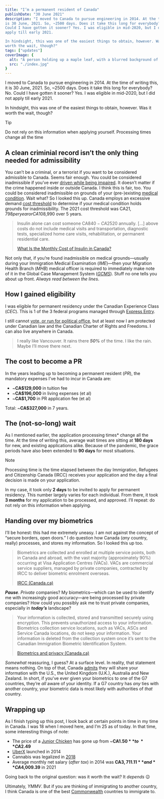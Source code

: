 ```yaml
---
title: "I’m a permanent resident of Canada"
publishDate: "30 June 2021"
description: "I moved to Canada to pursue engineering in 2014. At the time of writing this, it
is 30 June, 2021. So, ~2500 days. Does it take this long for everybody? No.
Could I have gotten it sooner? Yes. I was eligible in mid-2020, but I did not
apply till early 2021.

In hindsight, this was one of the easiest things to obtain, however. Was it
worth the wait, though?"
tags: ["updates"]
coverImage: {
  alt: "A person holding up a maple leaf, with a blurred background of a tree nearby, and hills in the distance",
  src: "./index.jpg"
}
---
```


I moved to Canada to pursue engineering in 2014. At the time of writing this, it
is 30 June, 2021. So, ~2500 days. Does it take this long for everybody? No.
Could I have gotten it sooner? Yes. I was eligible in mid-2020, but I did not
apply till early 2021.

In hindsight, this was one of the easiest things to obtain, however. Was it
worth the wait, though?

<!-- prettier-ignore -->
> [!TIP]
> Do not rely on this information when applying yourself. Processing times
  change all the time

## A clean criminial record isn’t the only thing needed for admissibility

You can’t be a criminal, or a terrorist if you want to be considered admissible
to Canada. Seems fair enough. You could be considered inadmissible if you’ve
ever
[driven while being impaired](https://www.canada.ca/en/immigration-refugees-citizenship/news/notices/impaired-driving-cannabis-penalties-affect-immigration-status.html).
It doesn’t matter if the crime happened inside or outside Canada. I think this
is fair, too. You could be considered inadmissible on grounds of your
(pre-)existing
[medical condition](https://www.canada.ca/en/immigration-refugees-citizenship/services/immigrate-canada/inadmissibility/reasons/medical-inadmissibility.html).
Wait what? So I looked this up. Canada employs an excessive demand
[cost threshold](https://www.canada.ca/en/immigration-refugees-citizenship/corporate/publications-manuals/operational-bulletins-manuals/updates/2021-excessive-cost.html)
to determine if your medical condition holds grounds for inadmissibility. The
2021 cost threshold was CA$21,798 per year or CA$108,990 over 5 years.

> Insulin alone can cost someone CA$840-CA$2520 annually. [...] above costs do
> not include medical visits and transportation, diagnostic tests, specialized
> home care visits, rehabilitation, or permanent residential care.
>
> [What Is the Monthly Cost of Insulin in Canada?](https://www.olympiabenefits.com/blog/what-is-the-monthly-cost-of-insulin-in-canada)

Not only that, if you’re found inadmissible on medical grounds—usually during
your Immigration Medical Examination (_IME_)—then your Migration Health Branch
(_MHB_) medical officer is required to immediately make note of it in the Global
Case Management System
([_GCMS_](https://www.canada.ca/en/immigration-refugees-citizenship/corporate/transparency/access-information-privacy/privacy-impact-assessment/global-case-management-system.html)).
Stuff no one tells you about up front. _Always read between the lines_.

## How I gained eligibility

I was eligible for permanent residency under the Canadian Experience Class
(_CEC_). This is 1 of the 3 federal programs managed through
[Express Entry](https://www.canada.ca/en/immigration-refugees-citizenship/services/immigrate-canada/express-entry/eligibility.html).

I still cannot
[vote, or run for political office](https://www.canada.ca/en/immigration-refugees-citizenship/services/new-immigrants/pr-card/understand-pr-status.html),
but at least now I am protected under Canadian law and the Canadian Charter of
Rights and Freedoms. I can also live anywhere in Canada.

> I really like Vancouver. It rains there **_50%_** of the time. I like the
> rain. Maybe I’ll move there next.

## The cost to become a PR

In the years leading up to becoming a permanent resident (_PR_), the mandatory
expenses I’ve had to incur in Canada are:

- ~**CA$129,000** in tuition fee
- ~**CA$196,000** in living expenses (et al)
- ~**CA$1,700** in PR application fee (et al)

Total: ~**CA$327,000** in 7 years.

## The (not-so-long) wait

As I mentioned earlier, the application processing times\* change all the time.
At the time of writing this, average wait times are sitting at **180 days** for
new, and existing applications alike. Because of the pandemic, the grace periods
have also been extended to **90 days** for most situations.

<!-- prettier-ignore -->
> [!NOTE]
> Processing time is the time elapsed between the day Immigration,
> Refugees and Citizenship Canada (IRCC) receives your application and the day a
> final decision is made on your application.

In my case, it took only **2 days** to be invited to apply for permanent
residency. This number largely varies for each individual. From there, it took
**3 months** for my application to be processed, and approved. I’ll repeat: do
not rely on this information when applying.

## Handing over my biometrics

I’ll be honest: this had me extremely uneasy. I am not against the concept of
“secure borders, open doors.” I do question how Canada (_any_ country, really)
processes, and stores my information. So I looked this up too.

> Biometrics are collected and enrolled at multiple service points, both in
> Canada and abroad, with the vast majority (approximately 90%) occurring at
> Visa Application Centres (VACs). VACs are commercial service suppliers,
> managed by private companies, contracted by IRCC to deliver biometric
> enrolment overseas.
>
> [IRCC (Canada.ca)](https://www.canada.ca/en/immigration-refugees-citizenship/corporate/contact-ircc/offices/find-visa-application-centre.html)

**_Pause_**. _Private_ companies? My biometrics—which can be used to identify me
with increasingly good accuracy—are being processed by private companies? How
could you possibly ask me to trust private companies, especially in
**_today’s_** landscape?

> Your information is collected, stored and transmitted securely using
> encryption. This prevents unauthorized access to your information. Biometrics
> collection service locations, such as VACs, ASCs and Service Canada locations,
> do not keep your information. Your information is deleted from the collection
> system once it’s sent to the Canadian Immigration Biometric Identification
> System.
>
> [Biometrics and privacy (Canada.ca)](https://www.canada.ca/en/immigration-refugees-citizenship/campaigns/biometrics/protecting-appplicants-privacy.html)

_Somewhat_ reassuring, I guess? At a surface level. In reality, that statement
means nothing. On top of that, Canada
[admits](https://www.canada.ca/en/immigration-refugees-citizenship/campaigns/biometrics/protecting-appplicants-privacy.html)
they will share your information with the U.S., the United Kingdom (U.K.),
Australia and New Zealand. In short, if you’ve ever given your biometrics to one
of the G7 countries, they’re _all_ aware of your identity. If a G7 country has
_any_ ties with another country, your biometric data is most likely with
authorities of _that_ country.

## Wrapping up

As I finish typing up this post, I look back at certain points in time in my
time in Canada. I was 18 when I moved here, and I’m 25 as of today. In that
time, some interesting things of note:

- The price of a
  [Junior Chicken](https://www.mcdonalds.com/ca/en-ca/product/junior-chicken.html)
  has gone up from ~**CA$1.50** to ~**CA$2.49**
- [UberX](https://financialpost.com/entrepreneur/fp-startups/uber-technologies-inc-toronto-launch)
  launched in 2014
- Cannabis was legalized in
  [2018](https://laws-lois.justice.gc.ca/eng/acts/C-24.5/)
- Average monthly net salary (_after tax_) in 2014 was **CA$3,711.11** and
  **CA$4,009.39** in 2021

Going back to the original question: was it worth the wait? It _depends_ 😉

Ultimately, _YMMV_. But if you are thinking of immigrating to another country, I
think Canada is one of the best
[Commonwealth](https://thecommonwealth.org/about-us) countries to immigrate to.
